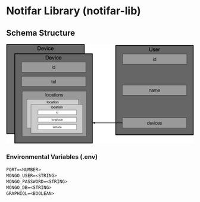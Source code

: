# Notifar Library (notifar-lib)

## Schema Structure 
![Schema](./assets/diagrams/schema/schema.png)

### Environmental Variables (.env)
```
PORT=<NUMBER>
MONGO_USER=<STRING>
MONGO_PASSWORD=<STRING>
MONGO_DB=<STRING>
GRAPHIQL=<BOOLEAN>
```